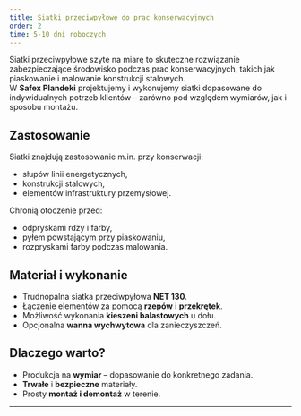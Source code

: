 ```yaml
---
title: Siatki przeciwpyłowe do prac konserwacyjnych
order: 2
time: 5-10 dni roboczych
---
```


Siatki przeciwpyłowe szyte na miarę to skuteczne rozwiązanie zabezpieczające środowisko podczas prac konserwacyjnych, takich jak piaskowanie i malowanie konstrukcji stalowych.  
W **Safex Plandeki** projektujemy i wykonujemy siatki dopasowane do indywidualnych potrzeb klientów – zarówno pod względem wymiarów, jak i sposobu montażu.

## Zastosowanie

Siatki znajdują zastosowanie m.in. przy konserwacji:

- słupów linii energetycznych,
- konstrukcji stalowych,
- elementów infrastruktury przemysłowej.

Chronią otoczenie przed:

- odpryskami rdzy i farby,
- pyłem powstającym przy piaskowaniu,
- rozpryskami farby podczas malowania.

## Materiał i wykonanie

- Trudnopalna siatka przeciwpyłowa **NET 130**.
- Łączenie elementów za pomocą **rzepów** i **przekrętek**.
- Możliwość wykonania **kieszeni balastowych** u dołu.
- Opcjonalna **wanna wychwytowa** dla zanieczyszczeń.

## Dlaczego warto?

- Produkcja na **wymiar** – dopasowanie do konkretnego zadania.
- **Trwałe** i **bezpieczne** materiały.
- Prosty **montaż i demontaż** w terenie.

---

